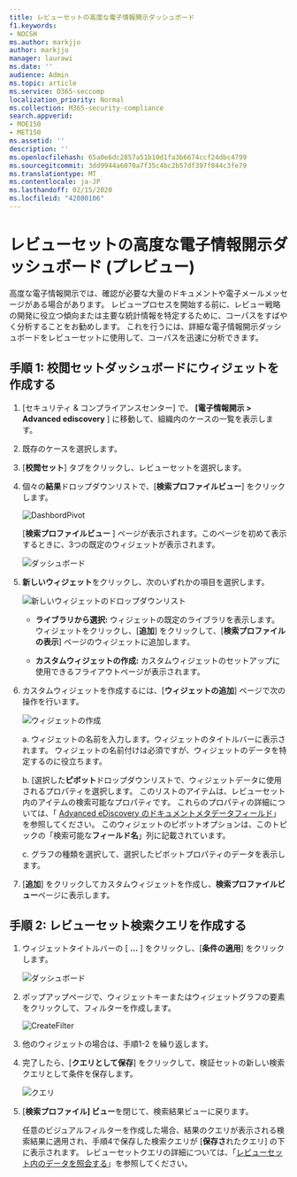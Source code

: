 ```yaml
---
title: レビューセットの高度な電子情報開示ダッシュボード
f1.keywords:
- NOCSH
ms.author: markjjo
author: markjjo
manager: laurawi
ms.date: ''
audience: Admin
ms.topic: article
ms.service: O365-seccomp
localization_priority: Normal
ms.collection: M365-security-compliance
search.appverid:
- MOE150
- MET150
ms.assetid: ''
description: ''
ms.openlocfilehash: 65a0e6dc2857a51b10d1fa3b6674ccf24dbc4799
ms.sourcegitcommit: 3dd9944a6070a7f35c4bc2b57df397f844c3fe79
ms.translationtype: MT
ms.contentlocale: ja-JP
ms.lasthandoff: 02/15/2020
ms.locfileid: "42080106"
---
```

# <a name="advanced-ediscovery-dashboard-for-review-sets-preview"></a>レビューセットの高度な電子情報開示ダッシュボード (プレビュー)

高度な電子情報開示では、確認が必要な大量のドキュメントや電子メールメッセージがある場合があります。 レビュープロセスを開始する前に、レビュー戦略の開発に役立つ傾向または主要な統計情報を特定するために、コーパスをすばやく分析することをお勧めします。 これを行うには、詳細な電子情報開示ダッシュボードをレビューセットに使用して、コーパスを迅速に分析できます。

## <a name="step-1-create-a-widget-on-the-review-set-dashboard"></a>手順 1: 校閲セットダッシュボードにウィジェットを作成する

1. [セキュリティ & コンプライアンスセンター] で、 **[電子情報開示 > Advanced ediscovery** ] に移動して、組織内のケースの一覧を表示します。
  
2. 既存のケースを選択します。
  
3. [**校閲セット**] タブをクリックし、レビューセットを選択します。
  
4. 個々の**結果**ドロップダウンリストで、[**検索プロファイルビュー**] をクリックします。 

   ![DashbordPivot](../media/dashboardpivot.png)

   [**検索プロファイルビュー** ] ページが表示されます。このページを初めて表示するときに、3つの既定のウィジェットが表示されます。

   ![ダッシュボード](../media/dashboardonly.png)
  
5. **新しいウィジェット**をクリックし、次のいずれかの項目を選択します。

   ![新しいウィジェットのドロップダウンリスト](../media/NewWidgetDropdownBox.png)

   - **ライブラリから選択:** ウィジェットの既定のライブラリを表示します。 ウィジェットをクリックし、[**追加**] をクリックして、[**検索プロファイルの表示**] ページのウィジェットに追加します。
  
   - **カスタムウィジェットの作成:** カスタムウィジェットのセットアップに使用できるフライアウトページが表示されます。 

6. カスタムウィジェットを作成するには、[**ウィジェットの追加**] ページで次の操作を行います。

   ![ウィジェットの作成](../media/addwidget.png)

    a.  ウィジェットの名前を入力します。ウィジェットのタイトルバーに表示されます。 ウィジェットの名前付けは必須ですが、ウィジェットのデータを特定するのに役立ちます。

    b.  [選択した**ピボット**ドロップダウンリストで、ウィジェットデータに使用されるプロパティを選択します。 このリストのアイテムは、レビューセット内のアイテムの検索可能なプロパティです。 これらのプロパティの詳細については、「 [Advanced eDiscovery のドキュメントメタデータフィールド](document-metadata-fields-in-Advanced-eDiscovery.md)」を参照してください。 このウィジェットのピボットオプションは、このトピックの「検索可能な**フィールド名**」列に記載されています。

    c. グラフの種類を選択して、選択したピボットプロパティのデータを表示します。

  6. [**追加**] をクリックしてカスタムウィジェットを作成し、**検索プロファイルビュー**ページに表示します。

## <a name="step-2-create-a-review-set-search-query"></a>手順 2: レビューセット検索クエリを作成する

1. ウィジェットタイトルバーの [ **...** ] をクリックし、[**条件の適用**] をクリックします。

   ![ダッシュボード](../media/searchprofilehome.png)

2. ポップアップページで、ウィジェットキーまたはウィジェットグラフの要素をクリックして、フィルターを作成します。

   ![CreateFilter](../media/applyconditionfilter.png)

3. 他のウィジェットの場合は、手順1-2 を繰り返します。 

4. 完了したら、[**クエリとして保存**] をクリックして、検証セットの新しい検索クエリとして条件を保存します。

   ![クエリ](../media/savequery.png)

5. [**検索プロファイル] ビュー**を閉じて、検索結果ビューに戻ります。

   任意のビジュアルフィルターを作成した場合、結果のクエリが表示される検索結果に適用され、手順4で保存した検索クエリが [**保存さ**れたクエリ] の下に表示されます。 レビューセットクエリの詳細については、「[レビューセット内のデータを照会する](review-set-search.md)」を参照してください。
